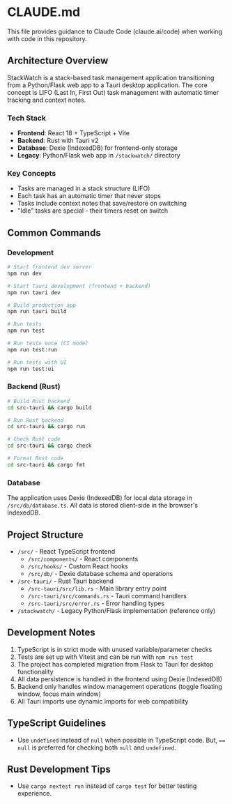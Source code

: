# CLAUDE.md

This file provides guidance to Claude Code (claude.ai/code) when working with code in this repository.

## Architecture Overview

StackWatch is a stack-based task management application transitioning from a Python/Flask web app to a Tauri desktop application. The core concept is LIFO (Last In, First Out) task management with automatic timer tracking and context notes.

### Tech Stack
- **Frontend**: React 18 + TypeScript + Vite
- **Backend**: Rust with Tauri v2
- **Database**: Dexie (IndexedDB) for frontend-only storage
- **Legacy**: Python/Flask web app in `/stackwatch/` directory

### Key Concepts
- Tasks are managed in a stack structure (LIFO)
- Each task has an automatic timer that never stops
- Tasks include context notes that save/restore on switching
- "Idle" tasks are special - their timers reset on switch

## Common Commands

### Development
```bash
# Start frontend dev server
npm run dev

# Start Tauri development (frontend + backend)
npm run tauri dev

# Build production app
npm run tauri build

# Run tests
npm run test

# Run tests once (CI mode)
npm run test:run

# Run tests with UI
npm run test:ui
```

### Backend (Rust)
```bash
# Build Rust backend
cd src-tauri && cargo build

# Run Rust backend
cd src-tauri && cargo run

# Check Rust code
cd src-tauri && cargo check

# Format Rust code
cd src-tauri && cargo fmt
```

### Database
The application uses Dexie (IndexedDB) for local data storage in `/src/db/database.ts`. All data is stored client-side in the browser's IndexedDB.

## Project Structure

- `/src/` - React TypeScript frontend
  - `/src/components/` - React components
  - `/src/hooks/` - Custom React hooks
  - `/src/db/` - Dexie database schema and operations
- `/src-tauri/` - Rust Tauri backend
  - `/src-tauri/src/lib.rs` - Main library entry point
  - `/src-tauri/src/commands.rs` - Tauri command handlers
  - `/src-tauri/src/error.rs` - Error handling types
- `/stackwatch/` - Legacy Python/Flask implementation (reference only)

## Development Notes

1. TypeScript is in strict mode with unused variable/parameter checks
2. Tests are set up with Vitest and can be run with `npm run test`
3. The project has completed migration from Flask to Tauri for desktop functionality
4. All data persistence is handled in the frontend using Dexie (IndexedDB)
5. Backend only handles window management operations (toggle floating window, focus main window)
6. All Tauri imports use dynamic imports for web compatibility

## TypeScript Guidelines
- Use `undefined` instead of `null` when possible in TypeScript code. But, `== null` is preferred for checking both `null` and `undefined`.

## Rust Development Tips
- Use `cargo nextest run` instead of `cargo test` for better testing experience.

